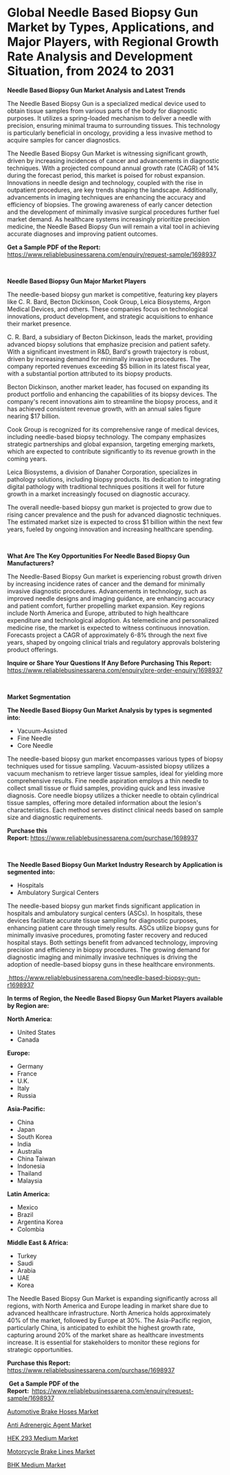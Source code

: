 <p><h1>Global Needle Based Biopsy Gun Market by Types, Applications, and Major Players, with Regional Growth Rate Analysis and Development Situation, from 2024 to 2031</h1></p><p><strong>Needle Based Biopsy Gun Market Analysis and Latest Trends</strong></p>
<p><p>The Needle Based Biopsy Gun is a specialized medical device used to obtain tissue samples from various parts of the body for diagnostic purposes. It utilizes a spring-loaded mechanism to deliver a needle with precision, ensuring minimal trauma to surrounding tissues. This technology is particularly beneficial in oncology, providing a less invasive method to acquire samples for cancer diagnostics.</p><p>The Needle Based Biopsy Gun Market is witnessing significant growth, driven by increasing incidences of cancer and advancements in diagnostic techniques. With a projected compound annual growth rate (CAGR) of 14% during the forecast period, this market is poised for robust expansion. Innovations in needle design and technology, coupled with the rise in outpatient procedures, are key trends shaping the landscape. Additionally, advancements in imaging techniques are enhancing the accuracy and efficiency of biopsies. The growing awareness of early cancer detection and the development of minimally invasive surgical procedures further fuel market demand. As healthcare systems increasingly prioritize precision medicine, the Needle Based Biopsy Gun will remain a vital tool in achieving accurate diagnoses and improving patient outcomes.</p></p>
<p><strong>Get a Sample PDF of the Report:&nbsp;</strong> <a href="https://www.reliablebusinessarena.com/enquiry/request-sample/1698937?utm_campaign=1444&utm_medium=2&utm_source=Github&utm_content=ia&utm_term=20102024&utm_id=needle-based-biopsy-gun">https://www.reliablebusinessarena.com/enquiry/request-sample/1698937</a></p>
<p>&nbsp;</p>
<p><strong>Needle Based Biopsy Gun Major Market Players</strong></p>
<p><p>The needle-based biopsy gun market is competitive, featuring key players like C. R. Bard, Becton Dickinson, Cook Group, Leica Biosystems, Argon Medical Devices, and others. These companies focus on technological innovations, product development, and strategic acquisitions to enhance their market presence.</p><p>C. R. Bard, a subsidiary of Becton Dickinson, leads the market, providing advanced biopsy solutions that emphasize precision and patient safety. With a significant investment in R&D, Bard's growth trajectory is robust, driven by increasing demand for minimally invasive procedures. The company reported revenues exceeding $5 billion in its latest fiscal year, with a substantial portion attributed to its biopsy products.</p><p>Becton Dickinson, another market leader, has focused on expanding its product portfolio and enhancing the capabilities of its biopsy devices. The company's recent innovations aim to streamline the biopsy process, and it has achieved consistent revenue growth, with an annual sales figure nearing $17 billion.</p><p>Cook Group is recognized for its comprehensive range of medical devices, including needle-based biopsy technology. The company emphasizes strategic partnerships and global expansion, targeting emerging markets, which are expected to contribute significantly to its revenue growth in the coming years.</p><p>Leica Biosystems, a division of Danaher Corporation, specializes in pathology solutions, including biopsy products. Its dedication to integrating digital pathology with traditional techniques positions it well for future growth in a market increasingly focused on diagnostic accuracy.</p><p>The overall needle-based biopsy gun market is projected to grow due to rising cancer prevalence and the push for advanced diagnostic techniques. The estimated market size is expected to cross $1 billion within the next few years, fueled by ongoing innovation and increasing healthcare spending.</p></p>
<p>&nbsp;</p>
<p><strong>What Are The Key Opportunities For Needle Based Biopsy Gun Manufacturers?</strong></p>
<p><p>The Needle-Based Biopsy Gun market is experiencing robust growth driven by increasing incidence rates of cancer and the demand for minimally invasive diagnostic procedures. Advancements in technology, such as improved needle designs and imaging guidance, are enhancing accuracy and patient comfort, further propelling market expansion. Key regions include North America and Europe, attributed to high healthcare expenditure and technological adoption. As telemedicine and personalized medicine rise, the market is expected to witness continuous innovation. Forecasts project a CAGR of approximately 6-8% through the next five years, shaped by ongoing clinical trials and regulatory approvals bolstering product offerings.</p></p>
<p><strong>Inquire or Share Your Questions If Any Before Purchasing This Report:</strong> <a href="https://www.reliablebusinessarena.com/enquiry/pre-order-enquiry/1698937?utm_campaign=1444&utm_medium=2&utm_source=Github&utm_content=ia&utm_term=20102024&utm_id=needle-based-biopsy-gun">https://www.reliablebusinessarena.com/enquiry/pre-order-enquiry/1698937</a></p>
<p>&nbsp;</p>
<p><strong>Market Segmentation</strong></p>
<p><strong>The Needle Based Biopsy Gun Market Analysis by types is segmented into:</strong></p>
<p><ul><li>Vacuum-Assisted</li><li>Fine Needle</li><li>Core Needle</li></ul></p>
<p><p>The needle-based biopsy gun market encompasses various types of biopsy techniques used for tissue sampling. Vacuum-assisted biopsy utilizes a vacuum mechanism to retrieve larger tissue samples, ideal for yielding more comprehensive results. Fine needle aspiration employs a thin needle to collect small tissue or fluid samples, providing quick and less invasive diagnosis. Core needle biopsy utilizes a thicker needle to obtain cylindrical tissue samples, offering more detailed information about the lesion's characteristics. Each method serves distinct clinical needs based on sample size and diagnostic requirements.</p></p>
<p><strong>Purchase this Report:&nbsp;</strong><a href="https://www.reliablebusinessarena.com/purchase/1698937?utm_campaign=1444&utm_medium=2&utm_source=Github&utm_content=ia&utm_term=20102024&utm_id=needle-based-biopsy-gun">https://www.reliablebusinessarena.com/purchase/1698937</a></p>
<p>&nbsp;</p>
<p><strong>The Needle Based Biopsy Gun Market Industry Research by Application is segmented into:</strong></p>
<p><ul><li>Hospitals</li><li>Ambulatory Surgical Centers</li></ul></p>
<p><p>The needle-based biopsy gun market finds significant application in hospitals and ambulatory surgical centers (ASCs). In hospitals, these devices facilitate accurate tissue sampling for diagnostic purposes, enhancing patient care through timely results. ASCs utilize biopsy guns for minimally invasive procedures, promoting faster recovery and reduced hospital stays. Both settings benefit from advanced technology, improving precision and efficiency in biopsy procedures. The growing demand for diagnostic imaging and minimally invasive techniques is driving the adoption of needle-based biopsy guns in these healthcare environments.</p></p>
<p><a href="https://www.reliablebusinessarena.com/needle-based-biopsy-gun-r1698937?utm_campaign=1444&utm_medium=2&utm_source=Github&utm_content=ia&utm_term=20102024&utm_id=needle-based-biopsy-gun">&nbsp;https://www.reliablebusinessarena.com/needle-based-biopsy-gun-r1698937</a></p>
<p><strong>In terms of Region, the Needle Based Biopsy Gun Market Players available by Region are:</strong></p>
<p>
    <p> <strong> North America: </strong>
        <ul>
            <li>United States</li>
            <li>Canada</li>
        </ul>
        </p> 
    <p> <strong> Europe: </strong>
        <ul>
            <li>Germany</li>
            <li>France</li>
            <li>U.K.</li>
            <li>Italy</li>
            <li>Russia</li>
        </ul>
        </p> 
    <p> <strong> Asia-Pacific: </strong>
        <ul>
            <li>China</li>
            <li>Japan</li>
            <li>South Korea</li>
            <li>India</li>
            <li>Australia</li>
            <li>China Taiwan</li>
            <li>Indonesia</li>
            <li>Thailand</li>
            <li>Malaysia</li>
        </ul>
        </p> 
    <p> <strong> Latin America: </strong>
        <ul>
            <li>Mexico</li>
            <li>Brazil</li>
            <li>Argentina Korea</li>
            <li>Colombia</li>
        </ul>
        </p> 
    <p> <strong> Middle East & Africa: </strong>
        <ul>
            <li>Turkey</li>
            <li>Saudi</li>
            <li>Arabia</li>
            <li>UAE</li>
            <li>Korea</li>
        </ul>
    </p>
    </p>
<p><p>The Needle Based Biopsy Gun Market is expanding significantly across all regions, with North America and Europe leading in market share due to advanced healthcare infrastructure. North America holds approximately 40% of the market, followed by Europe at 30%. The Asia-Pacific region, particularly China, is anticipated to exhibit the highest growth rate, capturing around 20% of the market share as healthcare investments increase. It is essential for stakeholders to monitor these regions for strategic opportunities.</p></p>
<p><strong>Purchase this Report: </strong><a href="https://www.reliablebusinessarena.com/purchase/1698937?utm_campaign=1444&utm_medium=2&utm_source=Github&utm_content=ia&utm_term=20102024&utm_id=needle-based-biopsy-gun">https://www.reliablebusinessarena.com/purchase/1698937</a></p>
<p>&nbsp;<strong>Get a Sample PDF of the Report:&nbsp;&nbsp;</strong><a href="https://www.reliablebusinessarena.com/enquiry/request-sample/1698937?utm_campaign=1444&utm_medium=2&utm_source=Github&utm_content=ia&utm_term=20102024&utm_id=needle-based-biopsy-gun">https://www.reliablebusinessarena.com/enquiry/request-sample/1698937</a></p>
<p><strong></strong></p>
<p><p><a href="https://issuu.com/reportprime-2/docs/automotive-brake-hoses-market-size-_f3bfc93e8f0db1?utm_campaign=1444&utm_medium=2&utm_source=Github&utm_content=ia&utm_term=20102024&utm_id=needle-based-biopsy-gun">Automotive Brake Hoses Market</a></p><p><a href="https://github.com/AshikRahman991/Market-Research-Report-List-1/blob/main/anti-adrenergic-agent-market.md?utm_campaign=1444&utm_medium=2&utm_source=Github&utm_content=ia&utm_term=20102024&utm_id=needle-based-biopsy-gun">Anti Adrenergic Agent Market</a></p><p><a href="https://www.linkedin.com/pulse/digital-transformation-hek-293-medium-industry-market-opportunities-obbce?utm_campaign=1444&utm_medium=2&utm_source=Github&utm_content=ia&utm_term=20102024&utm_id=needle-based-biopsy-gun">HEK 293 Medium Market</a></p><p><a href="https://issuu.com/reportprime-2/docs/motorcycle-brake-lines-market-size-_79924608116a86?utm_campaign=1444&utm_medium=2&utm_source=Github&utm_content=ia&utm_term=20102024&utm_id=needle-based-biopsy-gun">Motorcycle Brake Lines Market</a></p><p><a href="https://www.linkedin.com/pulse/bhk-medium-market-ecosystem-competitive-landscape-strategic-7hzoe?utm_campaign=1444&utm_medium=2&utm_source=Github&utm_content=ia&utm_term=20102024&utm_id=needle-based-biopsy-gun">BHK Medium Market</a></p></p>